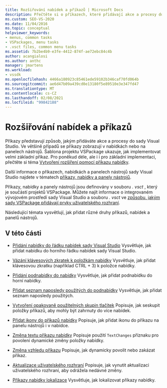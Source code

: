```yaml
---
title: Rozšiřování nabídek a příkazů | Microsoft Docs
description: Přečtěte si o příkazech, které přidávají akce a procesy do sady Visual Studio. Šablona projektu VSPackage ukazuje, jak implementovat velmi základní příkaz.
ms.custom: SEO-VS-2020
ms.date: 11/04/2016
ms.topic: conceptual
helpviewer_keywords:
- menus, common tasks
- VSPackages, menu tasks
- .vsct files, common menu tasks
ms.assetid: 7b2be4b9-e3fe-4412-874f-ae72ebc84c4b
author: acangialosi
ms.author: anthc
manager: jmartens
ms.workload:
- vssdk
ms.openlocfilehash: 4466a180923c85461ede59102b346caf70fd064b
ms.sourcegitcommit: ae6d47b09a439cd0e13180f5e89510e3e347fd47
ms.translationtype: MT
ms.contentlocale: cs-CZ
ms.lasthandoff: 02/08/2021
ms.locfileid: "99842188"
---
```

# <a name="extend-menus-and-commands"></a>Rozšiřování nabídek a příkazů
Příkazy představují způsob, jakým přidáváte akce a procesy do sady Visual Studio. Ve většině případů se příkazy zobrazují v nabídkách nebo na panelech nástrojů. Šablona projektu VSPackage ukazuje, jak implementovat velmi základní příkaz. Pro poněkud déle, ale i i pro základní implementaci, přečtěte si téma [Vytvoření rozšíření pomocí příkazu nabídky](../extensibility/creating-an-extension-with-a-menu-command.md).

 Další informace o příkazech, nabídkách a panelech nástrojů sady Visual Studio najdete v tématech [příkazy, nabídky a panely nástrojů](../extensibility/internals/commands-menus-and-toolbars.md).

 Příkazy, nabídky a panely nástrojů jsou definovány v souboru *. vsct* , který je součástí projektů VSPackage. Můžete najít informace o integrovaném vývojovém prostředí sady Visual Studio a souboru *. vsct* ve [způsobu, jakým sady VSPackage přidávají prvky uživatelského rozhraní](../extensibility/internals/how-vspackages-add-user-interface-elements.md).

 Následující témata vysvětlují, jak přidat různé druhy příkazů, nabídek a panelů nástrojů.

## <a name="in-this-section"></a>V této části
- [Přidání nabídky do řádku nabídek sady Visual Studio](../extensibility/adding-a-menu-to-the-visual-studio-menu-bar.md) Vysvětluje, jak přidat nabídku do horního řádku nabídek sady Visual Studio.

- [Vázání klávesových zkratek k položkám nabídky](../extensibility/binding-keyboard-shortcuts-to-menu-items.md) Vysvětluje, jak přidat klávesovou zkratku (například CTRL + 3) k položce nabídky.

- [Přidání podnabídky do nabídky](../extensibility/adding-a-submenu-to-a-menu.md) Vysvětluje, jak přidat podnabídku do horní nabídky.

- [Přidat seznam naposledy použitých do podnabídky](../extensibility/adding-a-most-recently-used-list-to-a-submenu.md) Vysvětluje, jak přidat seznam naposledy použitých.

- [Vytvoření opakovaně použitelných skupin tlačítek](../extensibility/creating-reusable-groups-of-buttons.md) Popisuje, jak seskupit položky příkazů, aby mohly být zahrnuty do více nabídek.

- [Přidat ikony do příkazů nabídky](../extensibility/adding-icons-to-menu-commands.md) Popisuje, jak přidat ikonu do příkazu na panelu nástrojů i v nabídce.

- [Změna textu příkazu nabídky](../extensibility/changing-the-text-of-a-menu-command.md) Popisuje použití `TextChanges` příznaku pro povolení dynamické změny položky nabídky.

- [Změna vzhledu příkazu](../extensibility/changing-the-appearance-of-a-command.md) Popisuje, jak dynamicky povolit nebo zakázat příkaz.

- [Aktualizace uživatelského rozhraní](../extensibility/updating-the-user-interface.md) Popisuje, jak vynutit aktualizaci uživatelského rozhraní, aby odrážela nedávné změny.

- [Příkazy nabídky lokalizace](../extensibility/localizing-menu-commands.md) Vysvětluje, jak lokalizovat příkazy nabídky.
